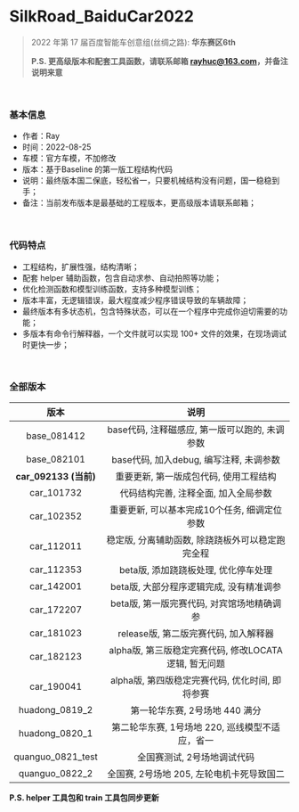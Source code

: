 # SilkRoad_BaiduCar2022
> 2022 年第 17 届百度智能车创意组(丝绸之路): **华东赛区6th**
>
> **P.S. 更高级版本和配套工具函数，请联系邮箱 rayhuc@163.com，并备注说明来意**

<br/>

### 基本信息

- 作者：Ray
- 时间：2022-08-25
- 车模：官方车模，不加修改
- 版本：基于Baseline 的第一版工程结构代码
- 说明：最终版本国二保底，轻松省一，只要机械结构没有问题，国一稳稳到手；
- 备注：当前发布版本是最基础的工程版本，更高级版本请联系邮箱；

<br/>

### 代码特点

- 工程结构，扩展性强，结构清晰；
- 配套 helper 辅助函数，包含自动求参、自动拍照等功能；
- 优化检测函数和模型训练函数，支持多种模型训练；
- 版本丰富，无逻辑错误，最大程度减少程序错误导致的车辆故障；
- 最终版本有多状态机，包含特殊状态，可以在一个程序中完成你迫切需要的功能；
- 多版本有命令行解释器，一个文件就可以实现 100+ 文件的效果，在现场调试时更快一步；

<br/>

### 全部版本

|         版本          |                         说明                          |
| :-------------------: | :---------------------------------------------------: |
|      base_081412      |    base代码, 注释磁感应, 第一版可以跑的, 未调参数     |
|      base_082101      |        base代码, 加入debug, 编写注释, 未调参数        |
| **car_092133 (当前)** |        重要更新, 第一版成包代码, 使用工程结构         |
|      car_101732       |         代码结构完善, 注释全面, 加入全局参数          |
|      car_102352       |     重要更新, 可以基本完成10个任务, 细调定位参数      |
|      car_112011       |   稳定版, 分离辅助函数, 除跷跷板外可以稳定跑完全程    |
|      car_112353       |         beta版, 添加跷跷板处理, 优化停车处理          |
|      car_142001       |       beta版, 大部分程序逻辑完成, 没有精准调参        |
|      car_172207       |      beta版, 第一版完赛代码, 对宾馆场地精确调参       |
|      car_181023       |         release版, 第二版完赛代码, 加入解释器         |
|      car_182123       | alpha版, 第三版稳定完赛代码, 修改LOCATA逻辑, 暂无问题 |
|      car_190041       |    alpha版, 第四版稳定完赛代码, 优化时间, 即将参赛    |
|    huadong_0819_2     |            第一轮华东赛, 2号场地 440 满分             |
|    huadong_0820_1     |    第二轮华东赛, 1号场地 220, 巡线模型不适应，省一    |
|   quanguo_0821_test   |              全国赛测试, 2号场地调试代码              |
|    quanguo_0822_2     |       全国赛, 2号场地 205, 左轮电机卡死导致国二       |

**P.S. helper 工具包和 train 工具包同步更新**
